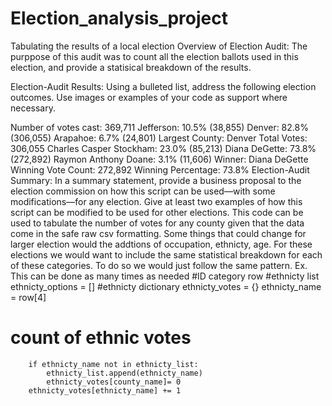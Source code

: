 # Election_analysis_project
Tabulating the results of a local election
Overview of Election Audit: The purppose of this audit was to count all the election ballots used in this election, and provide a statisical breakdown of the results.

Election-Audit Results: Using a bulleted list, address the following election outcomes. Use images or examples of your code as support where necessary.

Number of votes cast: 369,711
Jefferson: 10.5% (38,855)
Denver: 82.8% (306,055)
Arapahoe: 6.7% (24,801)
Largest County: Denver
Total Votes: 306,055
Charles Casper Stockham: 23.0% (85,213)
Diana DeGette: 73.8% (272,892)
Raymon Anthony Doane: 3.1% (11,606)
Winner: Diana DeGette
Winning Vote Count: 272,892
Winning Percentage: 73.8%
Election-Audit Summary: In a summary statement, provide a business proposal to the election commission on how this script can be used—with some modifications—for any election. Give at least two examples of how this script can be modified to be used for other elections.
This code can be used to tabulate the number of votes for any county given that the data come in the safe raw csv formatting. Some things that could change for larger election would the addtions of occupation, ethnicty, age. 
For these elections we would want to include the same statistical breakdown for each of these categories. To do so we would just follow the same pattern. Ex. This can be done as many times as needed
#ID category row
#ethnicty list
ethnicty_options = []
#ethnicty dictionary
ethnicty_votes = {}
ethnicty_name = row[4]
# count of ethnic votes
        if ethnicty_name not in ethnicty_list:
            ethnicty_list.append(ethnicty_name)
            ethnicty_votes[county_name]= 0
        ethnicty_votes[ethnicty_name] += 1 
        
